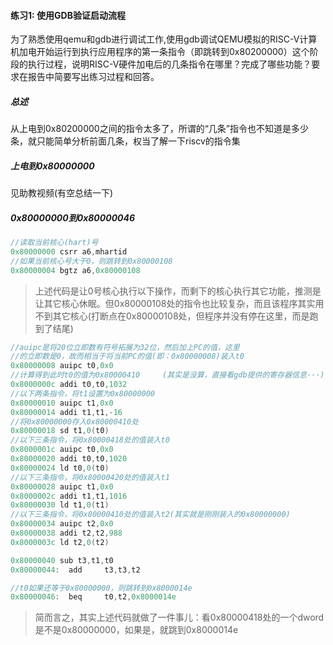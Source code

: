 #### 练习1: 使用GDB验证启动流程

为了熟悉使用qemu和gdb进行调试工作,使用gdb调试QEMU模拟的RISC-V计算机加电开始运行到执行应用程序的第一条指令（即跳转到0x80200000）这个阶段的执行过程，说明RISC-V硬件加电后的几条指令在哪里？完成了哪些功能？要求在报告中简要写出练习过程和回答。

##### 总述
从上电到0x80200000之间的指令太多了，所谓的“几条”指令也不知道是多少条，就只能简单分析前面几条，权当了解一下riscv的指令集

##### 上电到0x80000000
见助教视频(有空总结一下)

##### 0x80000000到0x80000046

```C
//读取当前核心(hart)号
0x80000000 csrr a6,mhartid 
//如果当前核心号大于0，则跳转到0x80000108
0x80000004 bgtz a6,0x80000108 
```

>上述代码是让0号核心执行以下操作，而剩下的核心执行其它功能，推测是让其它核心休眠。但0x80000108处的指令也比较复杂，而且该程序其实用不到其它核心(打断点在0x80000108处，但程序并没有停在这里，而是跑到了结尾)


```C
//auipc是将20位立即数有符号拓展为32位，然后加上PC的值，这里
//的立即数是0，故而相当于将当前PC的值(即：0x80000008)装入t0
0x80000008 auipc t0,0x0
//计算得到此时t0的值为0x80000410     (其实是没算，直接看gdb提供的寄存器信息···)
0x8000000c addi t0,t0,1032
//以下两条指令，将t1设置为0x80000000
0x80000010 auipc t1,0x0 
0x80000014 addi t1,t1,-16
//将0x80000000存入0x80000410处
0x80000018 sd t1,0(t0)
//以下三条指令，将0x80000418处的值装入t0
0x8000001c auipc t0,0x0 
0x80000020 addi t0,t0,1020 
0x80000024 ld t0,0(t0)
//以下三条指令，将0x80000420处的值装入t1
0x80000028 auipc t1,0x0 
0x8000002c addi t1,t1,1016 
0x80000030 ld t1,0(t1) 
//以下三条指令，将0x80000410处的值装入t2(其实就是刚刚装入的0x80000000)
0x80000034 auipc t2,0x0 
0x80000038 addi t2,t2,988 
0x8000003c ld t2,0(t2) 

0x80000040 sub t3,t1,t0
0x80000044:  add     t3,t3,t2

//t0如果还等于0x80000000，则跳转到0x8000014e
0x80000046:  beq     t0,t2,0x8000014e
```

>简而言之，其实上述代码就做了一件事儿：看0x80000418处的一个dword是不是0x80000000，如果是，就跳到0x8000014e













